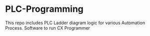 # PLC-Programming
This repo includes PLC Ladder diagram logic for various Automation Process. 
Software to run CX Programmer 
